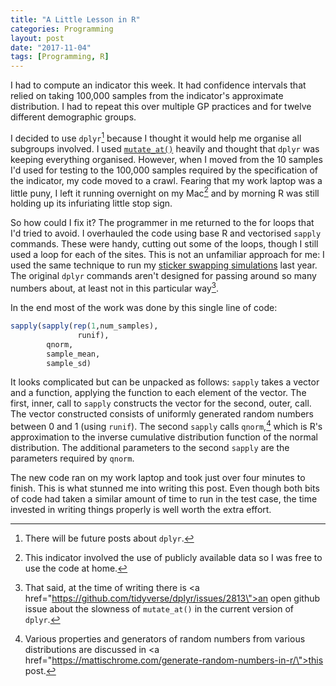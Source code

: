 ```yaml
---
title: "A Little Lesson in R"
categories: Programming
layout: post
date: "2017-11-04"
tags: [Programming, R]
---
```

I had to compute an indicator this week. It had confidence intervals that relied on taking 100,000 samples from the indicator's approximate distribution. I had to repeat this over multiple GP practices and for twelve different demographic groups.

I decided to use `dplyr`[^1] because I thought it would help me organise all subgroups involved. I used [`mutate_at()`](http://dplyr.tidyverse.org/reference/summarise_all.html) heavily and thought that `dplyr` was keeping everything organised. However, when I moved from the 10 samples I'd used for testing to the 100,000 samples required by the specification of the indicator, my code moved to a crawl. Fearing that my work laptop was a little puny, I left it running overnight on my Mac[^2] and by morning R was still holding up its infuriating little stop sign.

So how could I fix it? The programmer in me returned to the for loops that I'd tried to avoid. I overhauled the code using base R and vectorised `sapply` commands. These were handy, cutting out some of the loops, though I still used a loop for each of the sites. This is not an unfamiliar approach for me: I used the same technique to run my [sticker swapping simulations](swaptastic-part-2) last year. The original `dplyr` commands aren't designed for passing around so many numbers about, at least not in this particular way[^3].

In the end most of the work was done by this single line of code:
```r
sapply(sapply(rep(1,num_samples), 
               runif),
        qnorm,
        sample_mean,
        sample_sd)
```
It looks complicated but can be unpacked as follows: `sapply` takes a vector and a function, applying the function to each element of the vector. The first, inner, call to `sapply` constructs the vector for the second, outer, call. The vector constructed consists of uniformly generated random numbers between 0 and 1 (using `runif`). The second `sapply` calls `qnorm`,[^4] which is R's approximation to the inverse cumulative distribution function of the normal distribution. The additional parameters to the second `sapply` are the parameters required by `qnorm`.

The new code ran on my work laptop and took just over four minutes to finish. This is what stunned me into writing this post. Even though both bits of code had taken a similar amount of time to run in the test case, the time invested in writing things properly is well worth the extra effort.

[^1]: There will be future posts about `dplyr`.
[^2]: This indicator involved the use of publicly available data so I was free to use the code at home.
[^3]: That said, at the time of writing there is <a href=\"https://github.com/tidyverse/dplyr/issues/2813\">an open github issue</a> about the slowness of `mutate_at()` in the current version of `dplyr`.
[^4]: Various properties and generators of random numbers from various distributions are discussed in <a href=\"https://mattischrome.com/generate-random-numbers-in-r/\">this post</a>.